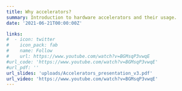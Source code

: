 ```yaml
---
title: Why accelerators?
summary: Introduction to hardware accelerators and their usage.
date: '2021-06-21T00:00:00Z'

links:
#  - icon: twitter
#    icon_pack: fab
#    name: Follow
#    url: https://www.youtube.com/watch?v=BGMsqP3vwqE
#url_code: 'https://www.youtube.com/watch?v=BGMsqP3vwqE'
#url_pdf: ''
url_slides: 'uploads/Accelerators_presentation_v3.pdf'
url_video: 'https://www.youtube.com/watch?v=BGMsqP3vwqE'
---
```

